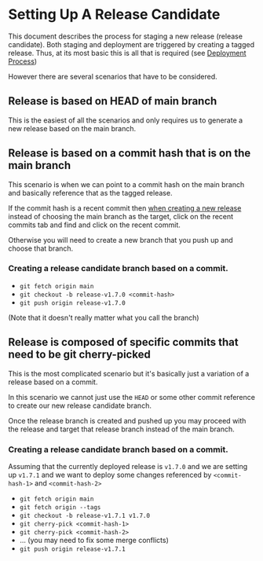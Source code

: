 Setting Up A Release Candidate
===

This document describes the process for staging a new release (release candidate). Both staging and deployment are triggered by creating a tagged release.  Thus, at its most basic this is all that is required (see [Deployment Process](deployment-process.md#stage-deployments)) 

However there are several scenarios that have to be considered.

## Release is based on HEAD of main branch

This is the easiest of all the scenarios and only requires us to generate a new release based on the main branch. 


## Release is based on a commit hash that is on the main branch

This scenario is when we can point to a commit hash on the main branch and basically reference that as the tagged release.

If the commit hash is a recent commit then [when creating a new release](new-release-process.md) instead of choosing the main branch as the target, click on the recent commits tab and find and click on the recent commit.

Otherwise you will need to create a new branch that you push up and choose that branch.

### Creating a release candidate branch based on a commit.
* `git fetch origin main`
* `git checkout -b release-v1.7.0 <commit-hash>`
* `git push origin release-v1.7.0`

(Note that it doesn't really matter what you call the branch)

## Release is composed of specific commits that need to be git cherry-picked

This is the most complicated scenario but it's basically just a variation of a release based on a commit.

In this scenario we cannot just use the `HEAD` or some other commit reference to create our new release candidate branch.

Once the release branch is created and pushed up you may proceed with the release and target that release branch instead of the main branch.

### Creating a release candidate branch based on a commit.
Assuming that the currently deployed release is `v1.7.0` and we are setting up `v1.7.1` and we want to deploy some changes referenced by `<commit-hash-1>` and `<commit-hash-2>`

* `git fetch origin main`
* `git fetch origin --tags`
* `git checkout -b release-v1.7.1 v1.7.0`
* `git cherry-pick <commit-hash-1>`
* `git cherry-pick <commit-hash-2>`
* ... (you may need to fix some merge conflicts)
* `git push origin release-v1.7.1`
